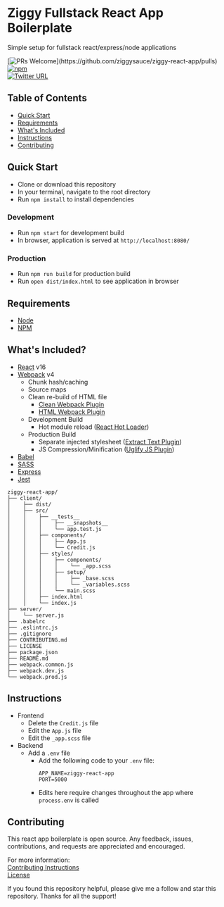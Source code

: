 # Ziggy Fullstack React App Boilerplate
Simple setup for fullstack react/express/node applications


[![PRs Welcome](https://img.shields.io/badge/PRs-welcome-brightgreen.svg?)](https://github.com/ziggysauce/ziggy-react-app/pulls)  
[![npm](https://img.shields.io/npm/l/express.svg)](https://github.com/ziggysauce/ziggy-react-app/blob/master/LICENSE)  
[![Twitter URL](https://img.shields.io/twitter/url/http/shields.io.svg?style=social)](https://twitter.com/intent/tweet?text=Starting%20a%20new%20react%20app%20using%20ziggy-react-app!&url=https://github.com/ziggysauce/ziggy-react-app&via=ziggysauce&hashtags=react,boilerplate,webpack,babel,sass)  


## Table of Contents
* [Quick Start](#quick-start)
* [Requirements](#requirements)
* [What's Included](#whats-included)
* [Instructions](#instructions)
* [Contributing](#contributing)

## Quick Start
* Clone or download this repository
* In your terminal, navigate to the root directory
* Run `npm install` to install dependencies

### Development
* Run `npm start` for development build
* In browser, application is served at `http://localhost:8080/`

### Production
* Run `npm run build` for production build
* Run `open dist/index.html` to see application in browser


## Requirements
* [Node](https://nodejs.org/en/)
* [NPM](https://www.npmjs.com/)


## What's Included?
* [React](https://reactjs.org/) v16
* [Webpack](https://webpack.js.org/) v4
  * Chunk hash/caching
  * Source maps
  * Clean re-build of HTML file
    * [Clean Webpack Plugin](https://github.com/johnagan/clean-webpack-plugin)
    * [HTML Webpack Plugin](https://github.com/jantimon/html-webpack-plugin)
  * Development Build
    * Hot module reload ([React Hot Loader](https://github.com/gaearon/react-hot-loader))
  * Production Build
    * Separate injected stylesheet ([Extract Text Plugin](https://github.com/webpack-contrib/extract-text-webpack-plugin))
    * JS Compression/Minification ([Uglify JS Plugin](https://github.com/webpack-contrib/uglifyjs-webpack-plugin))
* [Babel](http://babeljs.io/)  
* [SASS](https://sass-lang.com/)  
* [Express](https://expressjs.com/)  
* [Jest](https://facebook.github.io/jest/)  

```
ziggy-react-app/
├── client/
│    ├── dist/
│    ├── src/
│    │    ├── __tests__
│    │    │    ├── __snapshots__
│    │    │    └── app.test.js
│    │    ├── components/
│    │    │    ├── App.js
│    │    │    └── Credit.js
│    │    ├── styles/
│    │    │    ├── components/
│    │    │    │    └── _app.scss
│    │    │    ├── setup/
│    │    │    │    ├── _base.scss
│    │    │    │    └── _variables.scss
│    │    │    └── main.scss
│    │    ├── index.html
│    │    └── index.js
├── server/
│    └── server.js
├── .babelrc
├── .eslintrc.js
├── .gitignore
├── CONTRIBUTING.md
├── LICENSE
├── package.json
├── README.md
├── webpack.common.js
├── webpack.dev.js
└── webpack.prod.js
```


## Instructions
* Frontend
  * Delete the `Credit.js` file
  * Edit the `App.js` file
  * Edit the `_app.scss` file
* Backend
  * Add a `.env` file
    * Add the following code to your `.env` file:
      ```
      APP_NAME=ziggy-react-app
      PORT=5000
      ```
    * Edits here require changes throughout the app where `process.env` is called

## Contributing
This react app boilerplate is open source. Any feedback, issues, contributions, and requests are appreciated and encouraged.  

For more information:  
[Contributing Instructions](https://github.com/ziggysauce/ziggy-react-app/blob/master/CONTRIBUTING.md)  
[License](https://github.com/ziggysauce/ziggy-react-app/blob/master/LICENSE)  

If you found this repository helpful, please give me a follow and star this repository. Thanks for all the support!